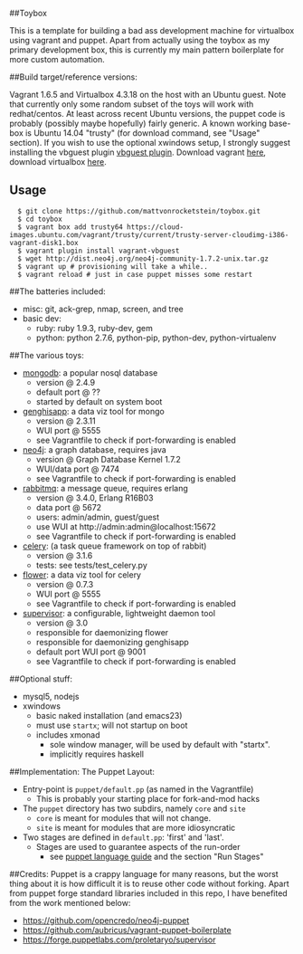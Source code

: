 ##Toybox

This is a template for building a bad ass development machine for virtualbox using vagrant and puppet.  Apart from actually using the toybox as my primary development box, this is currently my main pattern boilerplate for more custom automation.

##Build target/reference versions:

Vagrant 1.6.5 and Virtualbox 4.3.18 on the host with an Ubuntu guest.  Note that currently only some random subset of the toys will work with redhat/centos.  At least across recent Ubuntu versions, the puppet code is probably (possibly maybe hopefully) fairly generic.  A known working base-box is Ubuntu 14.04 "trusty" (for download command, see "Usage" section).  If you wish to use the optional xwindows setup, I strongly suggest installing the vbguest plugin [vbguest plugin](https://github.com/dotless-de/vagrant-vbguest).  Download vagrant [here](http://www.vagrantup.com/downloads.html), download virtualbox [here](https://www.virtualbox.org/wiki/Downloads).

## Usage

```shell
  $ git clone https://github.com/mattvonrocketstein/toybox.git
  $ cd toybox
  $ vagrant box add trusty64 https://cloud-images.ubuntu.com/vagrant/trusty/current/trusty-server-cloudimg-i386-vagrant-disk1.box
  $ vagrant plugin install vagrant-vbguest
  $ wget http://dist.neo4j.org/neo4j-community-1.7.2-unix.tar.gz
  $ vagrant up # provisioning will take a while..
  $ vagrant reload # just in case puppet misses some restart
```

##The batteries included:
* misc: git, ack-grep, nmap, screen, and tree
* basic dev:
    * ruby: ruby 1.9.3, ruby-dev, gem
    * python: python 2.7.6, python-pip, python-dev, python-virtualenv

##The various toys:
* [mongodb](www.mongodb.org): a popular nosql database
    * version @ 2.4.9
    * default port @ ??
    * started by default on system boot
* [genghisapp](http://genghisapp.com): a data viz tool for mongo
    * version @ 2.3.11
    * WUI port @ 5555
    * see Vagrantfile to check if port-forwarding is enabled
* [neo4j](http://www.neo4j.com): a graph database, requires java
    * version @ Graph Database Kernel 1.7.2
    * WUI/data port @ 7474
    * see Vagrantfile to check if port-forwarding is enabled
* [rabbitmq](https://www.rabbitmq.com): a message queue, requires erlang
    * version @ 3.4.0, Erlang R16B03
    * data port @ 5672
    * users: admin/admin, guest/guest
    * use WUI at http://admin:admin@localhost:15672
    * see Vagrantfile to check if port-forwarding is enabled
* [celery](http://celery.readthedocs.org): (a task queue framework on top of rabbit)
   * version @ 3.1.6
   * tests: see tests/test_celery.py
* [flower](http://flower.readthedocs.org/en/latest/): a data viz tool for celery
    * version @ 0.7.3
    * WUI port @ 5555
    * see Vagrantfile to check if port-forwarding is enabled
* [supervisor](http://supervisord.org): a configurable, lightweight daemon tool
    * version @ 3.0
    * responsible for daemonizing flower
    * responsible for daemonizing genghisapp
    * default port WUI port @ 9001
    * see Vagrantfile to check if port-forwarding is enabled

##Optional stuff:
* mysql5, nodejs
* xwindows
    * basic naked installation (and emacs23)
    * must use `startx`; will not startup on boot
    * includes xmonad
        * sole window manager, will be used by default with "startx".
        * implicitly requires haskell

##Implementation: The Puppet Layout:
* Entry-point is `puppet/default.pp` (as named in the Vagrantfile)
    * This is probably your starting place for fork-and-mod hacks
* The `puppet` directory has two subdirs, namely `core` and `site`
    * `core` is meant for modules that will not change.
    * `site` is meant for modules that are more idiosyncratic
* Two stages are defined in `default.pp`: 'first' and 'last'.
    * Stages are used to guarantee aspects of the run-order
        * see [puppet language guide](http://docs.puppetlabs.com/guides/language_guide.html) and the section "Run Stages"

##Credits:
Puppet is a crappy language for many reasons, but the worst thing about it is how difficult it is to reuse other code without forking.  Apart from puppet forge standard libraries included in this repo, I have benefited from the work mentioned below:

* https://github.com/opencredo/neo4j-puppet
* https://github.com/aubricus/vagrant-puppet-boilerplate
* https://forge.puppetlabs.com/proletaryo/supervisor
